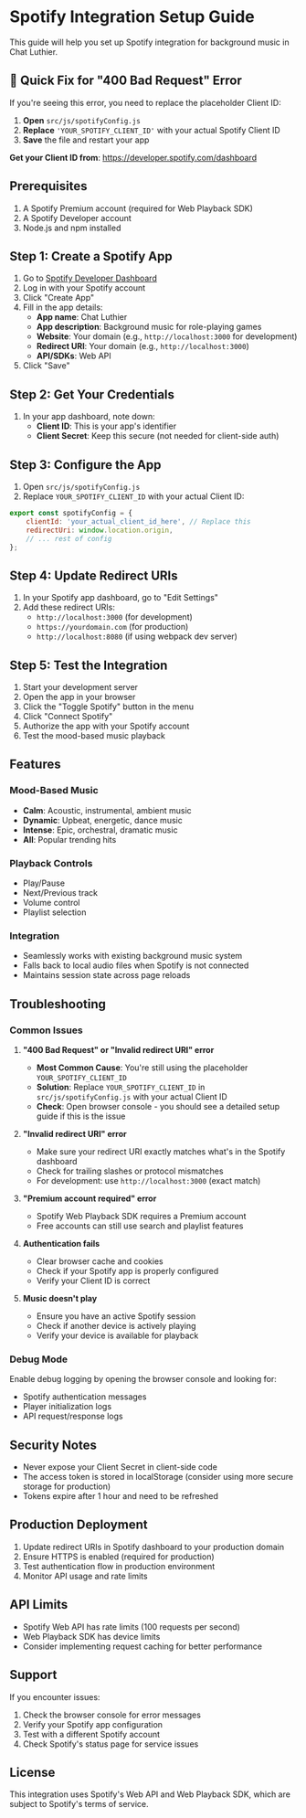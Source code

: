 # Spotify Integration Setup Guide

This guide will help you set up Spotify integration for background music in Chat Luthier.

## 🚨 Quick Fix for "400 Bad Request" Error

If you're seeing this error, you need to replace the placeholder Client ID:

1. **Open** `src/js/spotifyConfig.js`
2. **Replace** `'YOUR_SPOTIFY_CLIENT_ID'` with your actual Spotify Client ID
3. **Save** the file and restart your app

**Get your Client ID from**: https://developer.spotify.com/dashboard

## Prerequisites

1. A Spotify Premium account (required for Web Playback SDK)
2. A Spotify Developer account
3. Node.js and npm installed

## Step 1: Create a Spotify App

1. Go to [Spotify Developer Dashboard](https://developer.spotify.com/dashboard)
2. Log in with your Spotify account
3. Click "Create App"
4. Fill in the app details:
   - **App name**: Chat Luthier
   - **App description**: Background music for role-playing games
   - **Website**: Your domain (e.g., `http://localhost:3000` for development)
   - **Redirect URI**: Your domain (e.g., `http://localhost:3000`)
   - **API/SDKs**: Web API
5. Click "Save"

## Step 2: Get Your Credentials

1. In your app dashboard, note down:
   - **Client ID**: This is your app's identifier
   - **Client Secret**: Keep this secure (not needed for client-side auth)

## Step 3: Configure the App

1. Open `src/js/spotifyConfig.js`
2. Replace `YOUR_SPOTIFY_CLIENT_ID` with your actual Client ID:

```javascript
export const spotifyConfig = {
    clientId: 'your_actual_client_id_here', // Replace this
    redirectUri: window.location.origin,
    // ... rest of config
};
```

## Step 4: Update Redirect URIs

1. In your Spotify app dashboard, go to "Edit Settings"
2. Add these redirect URIs:
   - `http://localhost:3000` (for development)
   - `https://yourdomain.com` (for production)
   - `http://localhost:8080` (if using webpack dev server)

## Step 5: Test the Integration

1. Start your development server
2. Open the app in your browser
3. Click the "Toggle Spotify" button in the menu
4. Click "Connect Spotify"
5. Authorize the app with your Spotify account
6. Test the mood-based music playback

## Features

### Mood-Based Music
- **Calm**: Acoustic, instrumental, ambient music
- **Dynamic**: Upbeat, energetic, dance music
- **Intense**: Epic, orchestral, dramatic music
- **All**: Popular trending hits

### Playback Controls
- Play/Pause
- Next/Previous track
- Volume control
- Playlist selection

### Integration
- Seamlessly works with existing background music system
- Falls back to local audio files when Spotify is not connected
- Maintains session state across page reloads

## Troubleshooting

### Common Issues

1. **"400 Bad Request" or "Invalid redirect URI" error**
   - **Most Common Cause**: You're still using the placeholder `YOUR_SPOTIFY_CLIENT_ID`
   - **Solution**: Replace `YOUR_SPOTIFY_CLIENT_ID` in `src/js/spotifyConfig.js` with your actual Client ID
   - **Check**: Open browser console - you should see a detailed setup guide if this is the issue

2. **"Invalid redirect URI" error**
   - Make sure your redirect URI exactly matches what's in the Spotify dashboard
   - Check for trailing slashes or protocol mismatches
   - For development: use `http://localhost:3000` (exact match)

3. **"Premium account required" error**
   - Spotify Web Playback SDK requires a Premium account
   - Free accounts can still use search and playlist features

4. **Authentication fails**
   - Clear browser cache and cookies
   - Check if your Spotify app is properly configured
   - Verify your Client ID is correct

5. **Music doesn't play**
   - Ensure you have an active Spotify session
   - Check if another device is actively playing
   - Verify your device is available for playback

### Debug Mode

Enable debug logging by opening the browser console and looking for:
- Spotify authentication messages
- Player initialization logs
- API request/response logs

## Security Notes

- Never expose your Client Secret in client-side code
- The access token is stored in localStorage (consider using more secure storage for production)
- Tokens expire after 1 hour and need to be refreshed

## Production Deployment

1. Update redirect URIs in Spotify dashboard to your production domain
2. Ensure HTTPS is enabled (required for production)
3. Test authentication flow in production environment
4. Monitor API usage and rate limits

## API Limits

- Spotify Web API has rate limits (100 requests per second)
- Web Playback SDK has device limits
- Consider implementing request caching for better performance

## Support

If you encounter issues:
1. Check the browser console for error messages
2. Verify your Spotify app configuration
3. Test with a different Spotify account
4. Check Spotify's status page for service issues

## License

This integration uses Spotify's Web API and Web Playback SDK, which are subject to Spotify's terms of service.
